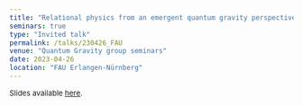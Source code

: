 ```yaml
---
title: "Relational physics from an emergent quantum gravity perspective"
seminars: true
type: "Invited talk"
permalink: /talks/230426_FAU
venue: "Quantum Gravity group seminars"
date: 2023-04-26
location: "FAU Erlangen-Nürnberg"
---
```


<span style="font-size: small">Slides available [here](http://marchetti-luca.github.io/files/230426_FAU_slides.pdf).</span>
